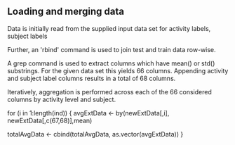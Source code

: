 ## Loading and merging data

Data is initially read from the supplied input data set for activity labels, subject labels 

Further, an 'rbind' command is used to join test and train data row-wise.

A grep command is used to extract columns which have mean() or std() substrings. For the given data set this yields 66 columns. Appending activity and subject label columns results in a total of 68 columns.

Iteratively, aggregation is performed across each of the 66 considered columns by activity level and subject.

for (i in 1:length(ind)) {
  avgExtData <- by(newExtData[,i], newExtData[,c(67,68)],mean)
  
  totalAvgData <- cbind(totalAvgData, as.vector(avgExtData))
}


